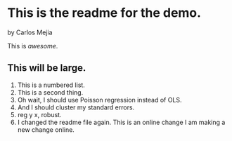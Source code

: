 This is the readme for the demo.
=================================

by Carlos Mejia

This is *awesome*.

## This will be large.

1. This is a numbered list.
2. This is a second thing.
3. Oh wait, I should use Poisson regression instead of OLS.
4. And I should cluster my standard errors.
5. reg y x, robust.
6. I changed the readme file again. 
This is an online change
I am making a new change online. 
